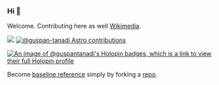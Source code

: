 ### Hi 👋
Welcome.
Contributing here as well [Wikimedia](http://xtools.wmcloud.org/globalcontribs/Guspan%20Tanadi).

[![](https://ossrank.com/widget/763980)](https://ossrank.com/c/763980-guspan-tanadi)
[![@guspan-tanadi Astro contributions](https://astro.badg.es/v2/contributor/guspan-tanadi.svg)](https://astro.badg.es/contributor/guspan-tanadi/)

[![An image of @guspantanadi's Holopin badges, which is a link to view their full Holopin profile](https://holopin.me/guspantanadi)](https://holopin.io/@guspantanadi)

Become [baseline reference](https://arxiv.org/html/2311.16447#S12.p1) simply by forking a [repo](https://github.com/guspan-tanadi/XNetfromYanfeng-Zhou).

<!--
**guspan-tanadi/guspan-tanadi** is a ✨ _special_ ✨ repository because its `README.md` (this file) appears on your GitHub profile.

Here are some ideas to get you started:

- 🔭 I’m currently working on ...
- 🌱 I’m currently learning ...
- 👯 I’m looking to collaborate on ...
- 🤔 I’m looking for help with ...
- 💬 Ask me about ...
- 📫 How to reach me: ...
- 😄 Pronouns: ...
- ⚡ Fun fact: ...
-->

